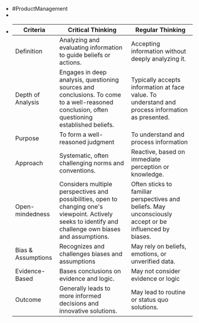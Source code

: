 - #ProductManagement
-
- | Criteria           | Critical Thinking                                                    | Regular Thinking                                                     |
  |--------------------|----------------------------------------------------------------------|----------------------------------------------------------------------|
  | Definition         | Analyzing and evaluating information to guide beliefs or actions.    | Accepting information without deeply analyzing it.                  |
  | Depth of Analysis  | Engages in deep analysis, questioning sources and conclusions. To come to a well-reasoned conclusion, often questioning established beliefs. | Typically accepts information at face value. To understand and process information as presented. |
  | Purpose            | To form a well-reasoned judgment                                      | To understand and process information                               |
  | Approach           | Systematic, often challenging norms and conventions.                  | Reactive, based on immediate perception or knowledge.               |
  | Open-mindedness    | Considers multiple perspectives and possibilities, open to changing one's viewpoint. Actively seeks to identify and challenge own biases and assumptions. | Often sticks to familiar perspectives and beliefs. May unconsciously accept or be influenced by biases. |
  | Bias & Assumptions | Recognizes and challenges biases and assumptions                      | May rely on beliefs, emotions, or unverified data.                 |
  | Evidence-Based     | Bases conclusions on evidence and logic.                               | May not consider evidence or logic                                  |
  | Outcome            | Generally leads to more informed decisions and innovative solutions.  | May lead to routine or status quo solutions.                        |